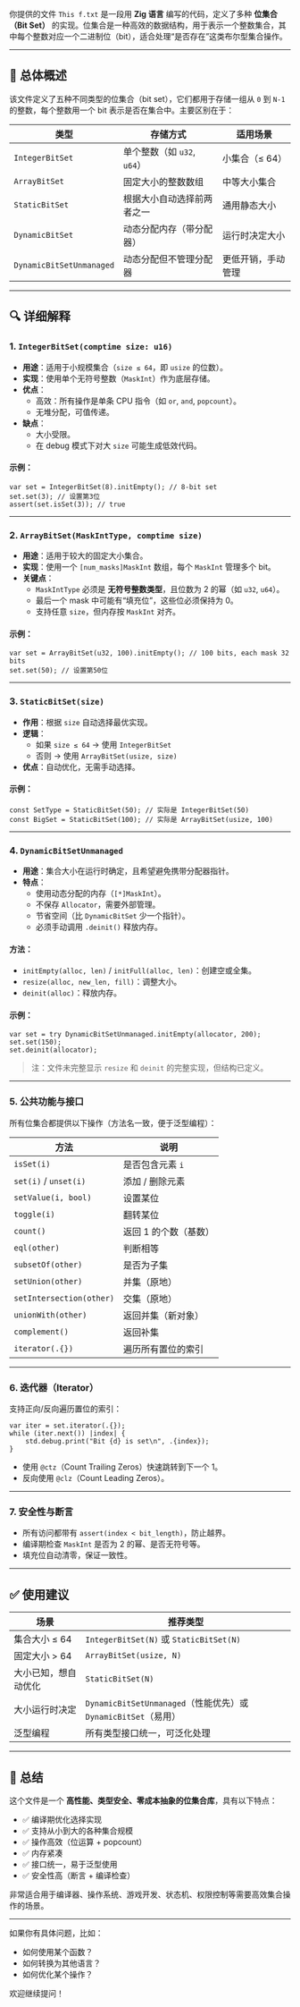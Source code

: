 你提供的文件 `This f.txt` 是一段用 **Zig 语言** 编写的代码，定义了多种 **位集合（Bit Set）** 的实现。位集合是一种高效的数据结构，用于表示一个整数集合，其中每个整数对应一个二进制位（bit），适合处理“是否存在”这类布尔型集合操作。

---

## 🌟 总体概述

该文件定义了五种不同类型的位集合（bit set），它们都用于存储一组从 `0` 到 `N-1` 的整数，每个整数用一个 bit 表示是否在集合中。主要区别在于：

| 类型 | 存储方式 | 适用场景 |
|------|---------|--------|
| `IntegerBitSet` | 单个整数（如 `u32`, `u64`） | 小集合（≤ 64） |
| `ArrayBitSet` | 固定大小的整数数组 | 中等大小集合 |
| `StaticBitSet` | 根据大小自动选择前两者之一 | 通用静态大小 |
| `DynamicBitSet` | 动态分配内存（带分配器） | 运行时决定大小 |
| `DynamicBitSetUnmanaged` | 动态分配但不管理分配器 | 更低开销，手动管理 |

---

## 🔍 详细解释

### 1. `IntegerBitSet(comptime size: u16)`
- **用途**：适用于小规模集合（`size ≤ 64`，即 `usize` 的位数）。
- **实现**：使用单个无符号整数（`MaskInt`）作为底层存储。
- **优点**：
  - 高效：所有操作是单条 CPU 指令（如 `or`, `and`, `popcount`）。
  - 无堆分配，可值传递。
- **缺点**：
  - 大小受限。
  - 在 debug 模式下对大 `size` 可能生成低效代码。

#### 示例：
```zig
var set = IntegerBitSet(8).initEmpty(); // 8-bit set
set.set(3); // 设置第3位
assert(set.isSet(3)); // true
```

---

### 2. `ArrayBitSet(MaskIntType, comptime size)`
- **用途**：适用于较大的固定大小集合。
- **实现**：使用一个 `[num_masks]MaskInt` 数组，每个 `MaskInt` 管理多个 bit。
- **关键点**：
  - `MaskIntType` 必须是 **无符号整数类型**，且位数为 2 的幂（如 `u32`, `u64`）。
  - 最后一个 mask 中可能有“填充位”，这些位必须保持为 0。
  - 支持任意 `size`，但内存按 `MaskInt` 对齐。

#### 示例：
```zig
var set = ArrayBitSet(u32, 100).initEmpty(); // 100 bits, each mask 32 bits
set.set(50); // 设置第50位
```

---

### 3. `StaticBitSet(size)`
- **作用**：根据 `size` 自动选择最优实现。
- **逻辑**：
  - 如果 `size ≤ 64` → 使用 `IntegerBitSet`
  - 否则 → 使用 `ArrayBitSet(usize, size)`
- **优点**：自动优化，无需手动选择。

#### 示例：
```zig
const SetType = StaticBitSet(50); // 实际是 IntegerBitSet(50)
const BigSet = StaticBitSet(100); // 实际是 ArrayBitSet(usize, 100)
```

---

### 4. `DynamicBitSetUnmanaged`
- **用途**：集合大小在运行时确定，且希望避免携带分配器指针。
- **特点**：
  - 使用动态分配的内存（`[*]MaskInt`）。
  - 不保存 `Allocator`，需要外部管理。
  - 节省空间（比 `DynamicBitSet` 少一个指针）。
  - 必须手动调用 `.deinit()` 释放内存。

#### 方法：
- `initEmpty(alloc, len)` / `initFull(alloc, len)`：创建空或全集。
- `resize(alloc, new_len, fill)`：调整大小。
- `deinit(alloc)`：释放内存。

#### 示例：
```zig
var set = try DynamicBitSetUnmanaged.initEmpty(allocator, 200);
set.set(150);
set.deinit(allocator);
```

> 注：文件未完整显示 `resize` 和 `deinit` 的完整实现，但结构已定义。

---

### 5. 公共功能与接口

所有位集合都提供以下操作（方法名一致，便于泛型编程）：

| 方法 | 说明 |
|------|------|
| `isSet(i)` | 是否包含元素 `i` |
| `set(i)` / `unset(i)` | 添加 / 删除元素 |
| `setValue(i, bool)` | 设置某位 |
| `toggle(i)` | 翻转某位 |
| `count()` | 返回 1 的个数（基数） |
| `eql(other)` | 判断相等 |
| `subsetOf(other)` | 是否为子集 |
| `setUnion(other)` | 并集（原地） |
| `setIntersection(other)` | 交集（原地） |
| `unionWith(other)` | 返回并集（新对象） |
| `complement()` | 返回补集 |
| `iterator(.{})` | 遍历所有置位的索引 |

---

### 6. 迭代器（Iterator）

支持正向/反向遍历置位的索引：

```zig
var iter = set.iterator(.{});
while (iter.next()) |index| {
    std.debug.print("Bit {d} is set\n", .{index});
}
```

- 使用 `@ctz`（Count Trailing Zeros）快速跳转到下一个 1。
- 反向使用 `@clz`（Count Leading Zeros）。

---

### 7. 安全性与断言

- 所有访问都带有 `assert(index < bit_length)`，防止越界。
- 编译期检查 `MaskInt` 是否为 2 的幂、是否无符号等。
- 填充位自动清零，保证一致性。

---

## ✅ 使用建议

| 场景 | 推荐类型 |
|------|----------|
| 集合大小 ≤ 64 | `IntegerBitSet(N)` 或 `StaticBitSet(N)` |
| 固定大小 > 64 | `ArrayBitSet(usize, N)` |
| 大小已知，想自动优化 | `StaticBitSet(N)` |
| 大小运行时决定 | `DynamicBitSetUnmanaged`（性能优先）或 `DynamicBitSet`（易用） |
| 泛型编程 | 所有类型接口统一，可泛化处理 |

---

## 🧠 总结

这个文件是一个 **高性能、类型安全、零成本抽象的位集合库**，具有以下特点：

- ✅ 编译期优化选择实现
- ✅ 支持从小到大的各种集合规模
- ✅ 操作高效（位运算 + popcount）
- ✅ 内存紧凑
- ✅ 接口统一，易于泛型使用
- ✅ 安全性高（断言 + 编译检查）

非常适合用于编译器、操作系统、游戏开发、状态机、权限控制等需要高效集合操作的场景。

---

如果你有具体问题，比如：
- 如何使用某个函数？
- 如何转换为其他语言？
- 如何优化某个操作？

欢迎继续提问！